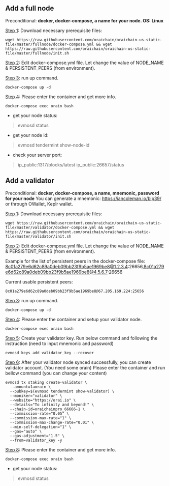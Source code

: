 ## Add a full node

Preconditional: <strong>docker, docker-compose, a name for your node. OS: Linux</strong>

<ins>Step 1</ins>: Download necessary prerequisite files: 

```
wget https://raw.githubusercontent.com/oraichain/oraichain-us-static-file/master/fullnode/docker-compose.yml && wget https://raw.githubusercontent.com/oraichain/oraichain-us-static-file/master/fullnode/init.sh
```

<ins>Step 2</ins>: Edit docker-compose.yml file. Let change the value of NODE_NAME & PERSISTENT_PEERS (from environment).

<ins>Step 3</ins>: run up command.

`docker-compose up -d`

<ins>Step 4</ins>: Please enter the container and get more info.

`docker-compose exec orain bash`

- get your node status: 
> evmosd status
* get your node id:
> evmosd tendermint show-node-id
* check your server port:
> ip_public:1317/blocks/latest
> ip_public:26657/status

## Add a validator

Preconditional: <strong>docker, docker-compose, a name, mnemonic, password for your node</strong> You can generate a mnemonic: https://iancoleman.io/bip39/ or through OWallet, Keplr wallet.

<ins>Step 1</ins>: Download necessary prerequisite files: 

```
wget https://raw.githubusercontent.com/oraichain/oraichain-us-static-file/master/validator/docker-compose.yml && wget https://raw.githubusercontent.com/oraichain/oraichain-us-static-file/master/validator/init.sh
```

<ins>Step 2</ins>: Edit docker-compose.yml file. Let change the value of NODE_NAME & PERSISTENT_PEERS (from environment).

Example for the list of persistent peers in the docker-compose file: 8c01a279e6d62c89a0deb09bb23f9b5ae1969be8@1.2.3.4:26656,8c01a279e6d62c89a0deb09bb23f9b5ae1969be8@4.5.6.7:26656

Current usable persistent peers: 

```
8c01a279e6d62c89a0deb09bb23f9b5ae1969be8@67.205.169.224:25656
```

<ins>Step 3</ins>: run up command.

`docker-compose up -d`

<ins>Step 4</ins>: Please enter the container and setup your validator node.

`docker-compose exec orain bash`

<ins>Step 5</ins>: Create your validator key. Run below command and following the instruction (need to input mnemonic and password)

`evmosd keys add validator_key --recover`

<ins>Step 6</ins>: After your validator node synced successfully, you can create validator account. (You need some orain) Please enter the container and run bellow command (you can change your content)

```
evmosd tx staking create-validator \
  --amount=1aorain \
  --pubkey=$(evmosd tendermint show-validator) \
  --moniker="validator" \
  --website="https://orai.io" \
  --details="To infinity and beyond!" \
  --chain-id=oraichainpro_66666-1 \
  --commission-rate="0.05" \
  --commission-max-rate="1" \
  --commission-max-change-rate="0.01" \
  --min-self-delegation="1" \
  --gas="auto" \
  --gas-adjustment="1.5" \
  --from=validator_key -y
```

<ins>Step 8</ins>: Please enter the container and get more info.

`docker-compose exec orain bash`

- get your node status: 
> evmosd status